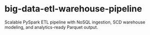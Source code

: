 # big-data-etl-warehouse-pipeline
Scalable PySpark ETL pipeline with NoSQL ingestion, SCD warehouse modeling, and analytics-ready Parquet output.
